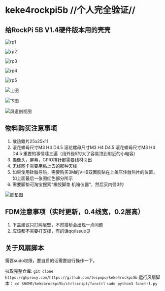 # keke4rockpi5b //**个人完全验证**//

## 给RockPi 5B V1.4硬件版本用的壳壳

![rp1](/img/rp1.jpg "图")

![rp2](/img/rp2.jpg "图")

![rp3](/img/rp3.jpg "图")

![rp4](/img/rp4.jpg "图")

![rp5](/img/rp5.jpg "图")

![上图](/img/P1.jpg "上图")

![下图](/img/P2.jpg "下图")

![风道剖视图](/img/P3.jpg "风道剖视图")

## 物料购买注意事项

1. 散热鳍片25x25x11
2. 滚花螺母尺寸M3 H4 D4.5
    滚花螺母尺寸M3 H4 D4.5
    滚花螺母尺寸M3 H4 D4.5
    重要的事情嗦三遍（用外径5的大了容易顶到附近的小电容）
3. 摄像头，屏幕，GPIO排针都需要线材引出
4. 无线网卡需要用粘上去的那种天线
5. 如果使用硅脂导热，需要购买3M的VHB双面胶贴在上盖压住散热片的位置，如上面最后一张图红色部分所示
6. 需要脚垫可淘宝搜索“橡胶脚垫 机箱仪器”，然后买内径3的

![脚垫图](/img/jiaodian.jpg "脚垫图")

## FDM注意事项（实时更新，0.4线宽，0.2层高）

1. 下盖建议只打两层壁，不然搭桥会出现一点问题
2. 应该都不需要打支撑，有的话qq/issue见

## 关于风扇脚本

需要sudo权限，要自启的话需要自行操作一下。

拉取完整仓库:
`git clone https://ghproxy.com/https://github.com/leipopo/keke4rockpi5b`
运行风扇脚本：
`cd $HOME/keke4rockpi5b/ctrlscript/fanctrl`
`sudo python3 fanctrl.py`

